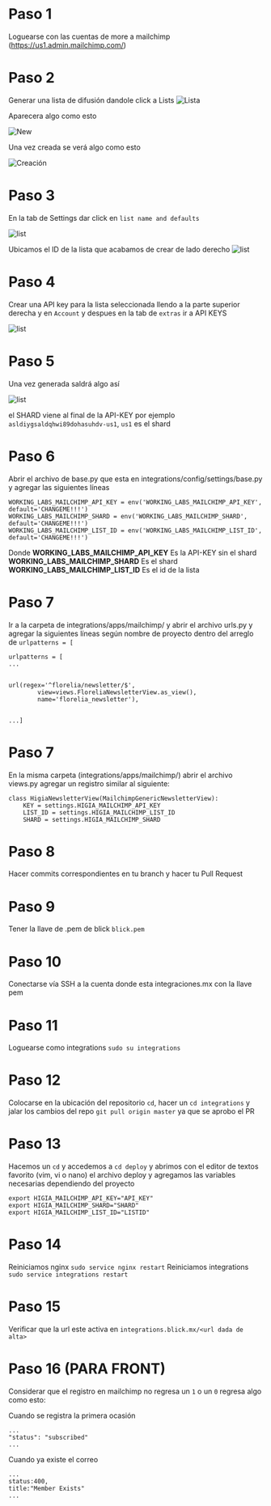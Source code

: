 # Paso 1
Loguearse con las cuentas de more a mailchimp (https://us1.admin.mailchimp.com/)

# Paso 2
Generar una lista de difusión dandole click a Lists
![Lista](http://www.clipular.com/c/5308738503442432.png?k=5ZepQeMbpyRGXTROaA_vRLagwCo)

Aparecera algo como esto

![New](http://www.clipular.com/c/5840796367716352.png?k=9Zi4CEqJRD83_Ryz4F_ZyjcBqC0)

Una vez creada se verá algo como esto

![Creación](http://www.clipular.com/c/6394703242330112.png?k=c_tIX7-7-8_tlfaRDld_63RfW28)

# Paso 3
En la tab de Settings dar click en `list name and defaults`

![list](http://www.clipular.com/c/4997629326131200.png?k=t5yfN_Uw8b99fsXMDQpbxuLVuS0)

Ubicamos el ID de la lista que acabamos de crear de lado derecho
![list](http://www.clipular.com/c/6620852086112256.png?k=-9BSA_a_HxTFP3iV7d3vC2rMVMQ)

# Paso 4
Crear una API key para la lista seleccionada llendo a la parte superior derecha y en `Account` y despues en la tab de `extras` ir a API KEYS

![list](http://www.clipular.com/c/5604048081518592.png?k=ruhyJadHEz05muLoIwdCLqI5SSg)

# Paso 5
Una vez generada saldrá algo así

![list](http://www.clipular.com/c/5811906807070720.png?k=65SRycSxJB-IWq1nn0cLj_a4nbk)

el SHARD viene al final de la API-KEY por ejemplo `asldiygsaldqhwi89dohasuhdv-us1`, `us1` es el shard

# Paso 6

Abrir el archivo de base.py que esta en integrations/config/settings/base.py y agregar las siguientes líneas

```
WORKING_LABS_MAILCHIMP_API_KEY = env('WORKING_LABS_MAILCHIMP_API_KEY', default='CHANGEME!!!')
WORKING_LABS_MAILCHIMP_SHARD = env('WORKING_LABS_MAILCHIMP_SHARD', default='CHANGEME!!!')
WORKING_LABS_MAILCHIMP_LIST_ID = env('WORKING_LABS_MAILCHIMP_LIST_ID', default='CHANGEME!!!')
```

Donde
**WORKING_LABS_MAILCHIMP_API_KEY** Es la API-KEY sin el shard
**WORKING_LABS_MAILCHIMP_SHARD** Es el shard
**WORKING_LABS_MAILCHIMP_LIST_ID** Es el id de la lista

# Paso 7
Ir a la carpeta de integrations/apps/mailchimp/ y abrir el archivo urls.py y agregar la siguientes líneas según nombre de proyecto dentro del arreglo de `urlpatterns = [`

```
urlpatterns = [
...


url(regex='^florelia/newsletter/$',
        view=views.FloreliaNewsletterView.as_view(),
        name='florelia_newsletter'),
        
        
...]

```

# Paso 7
En la misma carpeta (integrations/apps/mailchimp/) abrir el archivo views.py agregar un registro similar al siguiente:

```
class HigiaNewsletterView(MailchimpGenericNewsletterView):
    KEY = settings.HIGIA_MAILCHIMP_API_KEY
    LIST_ID = settings.HIGIA_MAILCHIMP_LIST_ID
    SHARD = settings.HIGIA_MAILCHIMP_SHARD
```

# Paso 8
Hacer commits correspondientes en tu branch y hacer tu Pull Request

# Paso 9
Tener la llave de .pem de blick `blick.pem`

# Paso 10
Conectarse vía SSH a la cuenta donde esta integraciones.mx con la llave pem

# Paso 11
Loguearse como integrations `sudo su integrations`

# Paso 12
Colocarse en la ubicación del repositorio `cd`, hacer un `cd integrations` y jalar los cambios del repo `git pull origin master` ya que se aprobo el PR

# Paso 13
Hacemos un `cd` y accedemos a `cd deploy` y abrimos con el editor de textos favorito (vim, vi o nano) el archivo deploy y agregamos las variables necesarias dependiendo del proyecto

```
export HIGIA_MAILCHIMP_API_KEY="API_KEY"
export HIGIA_MAILCHIMP_SHARD="SHARD"
export HIGIA_MAILCHIMP_LIST_ID="LISTID"
```

# Paso 14
Reiniciamos nginx `sudo service nginx restart`
Reiniciamos integrations `sudo service integrations restart`

# Paso 15
Verificar que la url este activa en `integrations.blick.mx/<url dada de alta>`

# Paso 16 (PARA FRONT)
Considerar que el registro en mailchimp no regresa un `1` o un `0` regresa algo como esto:

Cuando se registra la primera ocasión
```
...
"status": "subscribed"
...
```
Cuando ya existe el correo

```
...
status:400,
title:"Member Exists"
...
```
